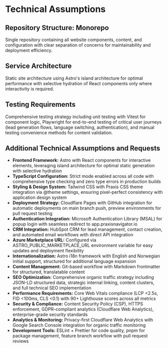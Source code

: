 # Technical Assumptions

## Repository Structure: Monorepo
Single repository containing all website components, content, and configuration with clear separation of concerns for maintainability and deployment efficiency.

## Service Architecture
Static site architecture using Astro's island architecture for optimal performance with selective hydration of React components only where interactivity is required.

## Testing Requirements
Comprehensive testing strategy including unit testing with Vitest for component logic, Playwright for end-to-end testing of critical user journeys (lead generation flows, language switching, authentication), and manual testing convenience methods for content validation.

## Additional Technical Assumptions and Requests
- **Frontend Framework:** Astro with React components for interactive elements, leveraging island architecture for optimal static generation with selective hydration
- **TypeScript Configuration:** Strict mode enabled across all code with comprehensive type checking and zero type errors in production builds
- **Styling & Design System:** Tailwind CSS with Praxis CSS theme integration via @theme settings, ensuring pixel-perfect consistency with application design system
- **Deployment Strategy:** Cloudflare Pages with GitHub integration for automatic deployments on main branch push, preview environments for pull request testing
- **Authentication Integration:** Microsoft Authentication Library (MSAL) for popup login with seamless redirect to app.praxisnavigator.io
- **CRM Integration:** HubSpot CRM for lead management, contact creation, and automated email workflows with direct API integration
- **Azure Marketplace URL:** Configured via ASTRO_PUBLIC_MARKETPLACE_URL environment variable for easy updates and deployment flexibility
- **Internationalization:** Astro i18n framework with English and Norwegian initial support, structured for additional language expansion
- **Content Management:** Git-based workflow with Markdown frontmatter for structured, translatable content
- **SEO Optimization:** Comprehensive organic traffic strategy including JSON-LD structured data, strategic internal linking, content clusters, and full technical SEO implementation
- **Performance Requirements:** Core Web Vitals compliance (LCP <2.5s, FID <100ms, CLS <0.1) with 90+ Lighthouse scores across all metrics
- **Security & Compliance:** Content Security Policy (CSP), HTTPS enforcement, GDPR-compliant analytics (Cloudflare Web Analytics), enterprise-grade security standards
- **Analytics & Monitoring:** Privacy-first Cloudflare Web Analytics with Google Search Console integration for organic traffic monitoring
- **Development Tools:** ESLint + Prettier for code quality, pnpm for package management, feature branch workflow with pull request reviews
